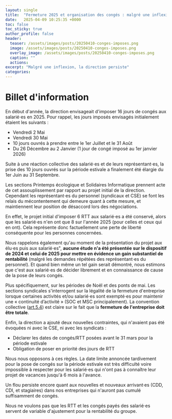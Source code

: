 ```yaml
---
layout: single
title:  "Fermeture 2025 et organisation des congés : malgré une inflexion, la direction persiste"
date:   2025-04-09 10:25:35 +0000
toc: false
toc_sticky: true
author_profile: false
header:
  teaser: /assets/images/posts/20250410-conges-imposes.png
  image: /assets/images/posts/20250410-conges-imposes.png
  overlay_image: /assets/images/posts/20250410-conges-imposes.png
  caption: ""
  actions:
excerpt: "Malgré une inflexion, la direction persiste"
categories: 
---
```


# **Billet d'information**

En début d'année, la direction envisageait d'imposer 16 jours de congés aux salarié⋅es en 2025. Pour rappel, les jours imposés envisagés initialement étaient les suivants :

- Vendredi 2 Mai
- Vendredi 30 Mai
- 10 jours ouvrés à prendre entre le 1er Juillet et le 31 Août
- Du 26 Décembre au 2 Janvier (1 jour de congé imposé au 1er janvier 2026)

Suite à une réaction collective des salarié⋅es et de leurs représentant⋅es, la prise des 10 jours ouvrés sur la période estivale a finalement été élargie du 1er Juin au 31 Septembre.

Les sections Printemps écologique et Solidaires Informatique prennent acte de cet assouplissement par rapport au projet initial de la direction. Cependant les représentant⋅es du personnel (syndicaux et CSE) se font les relais du mécontentement qui demeure quant à cette mesure, et maintiennent leur position de désaccord lors des négociations.

En effet, le projet initial d'imposer 6 RTT aux salarié⋅es a été conservé, alors que les salarié⋅es n'en ont que 8 sur l'année 2025 (pour celles et ceux qui en ont). Cela représente donc factuellement une perte de liberté conséquente pour les personnes concernées.

Nous rappelons également qu'au moment de la présentation du projet aux élu⋅es puis aux salarié⋅es", **aucune étude n'a été présentée sur le dispositif de 2024 et celui de 2025 pour mettre en évidence un gain substantiel de rentabilité** (malgré les demandes répétées des représentant⋅es du personnel). Et quand bien même un tel gain serait démontré, nous estimons que c'est aux salarié⋅es de décider librement et en connaissance de cause de la pose de leurs congés. 

Plus spécifiquement, sur les périodes de Noël et des ponts de mai. Les sections syndicales s'interrogent sur la légalité de la fermeture d'entreprise lorsque certaines activités et/ou salarié⋅es sont exempté⋅es pour maintenir une « continuité d’activité » (SOC et MSC principalement). La convention collective ([art.5.4](https://www.syntec.fr/convention-collective/conges/#article-5-4)) est claire sur le fait que la **fermeture de l'entreprise doit être totale**.

Enfin, la direction a ajouté deux nouvelles contraintes, qui n'avaient pas été évoquées ni avec le CSE, ni avec les syndicats :

- Déclarer les dates de congés/RTT posées avant le 31 mars pour la période estivale
- Obligation de poser en priorité des jours de RTT

Nous nous opposons à ces règles. La date limite annoncée tardivement pour la pose de congés sur la période estivale est très difficulté voire impossible à respecter pour les salarié⋅es qui n'ont pas à connaître leur projet de vacances jusqu'à 6 mois à l'avance.

Un flou persiste encore quant aux nouvelles et nouveaux arrivant·es (CDD, CDI, et stagiaires) dans nos entreprises qui n'auront pas cumulé suffisamment de congés.

Nous ne voulons pas que les RTT et les congés payés des salarié⋅es servent de variable d'ajustement pour la rentabilité du groupe.